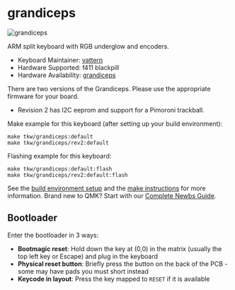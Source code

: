 # grandiceps

![grandiceps](https://i.imgur.com/FMtsboVl.jpg)

ARM split keyboard with RGB underglow and encoders.

* Keyboard Maintainer: [vattern](https://github.com/vattern)
* Hardware Supported: f411 blackpill
* Hardware Availability: [grandiceps](https://github.com/vattern/grandiceps)

There are two versions of the Grandiceps. Please use the appropriate firmware for your board.

* Revision 2 has I2C eeprom and support for a Pimoroni trackball.

Make example for this keyboard (after setting up your build environment):

    make tkw/grandiceps:default
    make tkw/grandiceps/rev2:default


Flashing example for this keyboard:

    make tkw/grandiceps:default:flash
    make tkw/grandiceps/rev2:default:flash

See the [build environment setup](https://docs.qmk.fm/#/getting_started_build_tools) and the [make instructions](https://docs.qmk.fm/#/getting_started_make_guide) for more information. Brand new to QMK? Start with our [Complete Newbs Guide](https://docs.qmk.fm/#/newbs).

## Bootloader

Enter the bootloader in 3 ways:

* **Bootmagic reset**: Hold down the key at (0,0) in the matrix (usually the top left key or Escape) and plug in the keyboard
* **Physical reset button**: Briefly press the button on the back of the PCB - some may have pads you must short instead
* **Keycode in layout**: Press the key mapped to `RESET` if it is available
